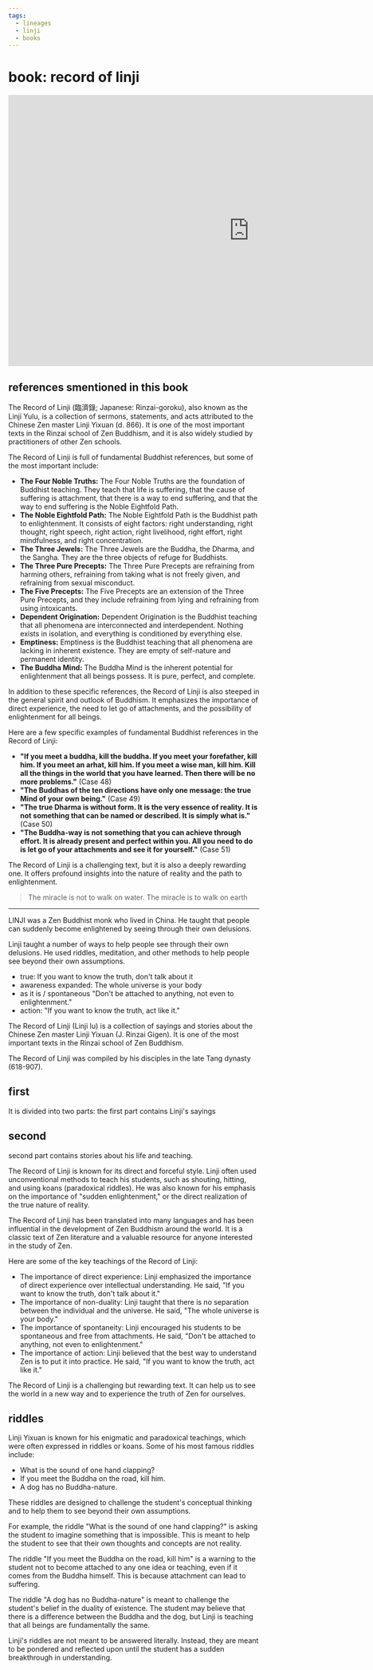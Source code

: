```yaml
---
tags:
  - lineages 
  - linji 
  - books 
---
```

# book: record of linji

<iframe width="966" height="544" src="https://www.youtube.com/embed/YVv3vqLqUS4" title="𝐓𝐡𝐞 𝐑𝐞𝐜𝐨𝐫𝐝 𝐨𝐟 𝐋𝐢𝐧𝐣𝐢 ~ Master Linji Yixuan ~ Zen Buddhism (Chan)" frameborder="0" allow="accelerometer; autoplay; clipboard-write; encrypted-media; gyroscope; picture-in-picture; web-share" allowfullscreen></iframe>

## references smentioned in this book

The Record of Linji (臨濟錄; Japanese: Rinzai-goroku), also known as the Linji Yulu, is a collection of sermons, statements, and acts attributed to the Chinese Zen master Linji Yixuan (d. 866). It is one of the most important texts in the Rinzai school of Zen Buddhism, and it is also widely studied by practitioners of other Zen schools.

The Record of Linji is full of fundamental Buddhist references, but some of the most important include:

- **The Four Noble Truths:** The Four Noble Truths are the foundation of Buddhist teaching. They teach that life is suffering, that the cause of suffering is attachment, that there is a way to end suffering, and that the way to end suffering is the Noble Eightfold Path.
- **The Noble Eightfold Path:** The Noble Eightfold Path is the Buddhist path to enlightenment. It consists of eight factors: right understanding, right thought, right speech, right action, right livelihood, right effort, right mindfulness, and right concentration.
- **The Three Jewels:** The Three Jewels are the Buddha, the Dharma, and the Sangha. They are the three objects of refuge for Buddhists.
- **The Three Pure Precepts:** The Three Pure Precepts are refraining from harming others, refraining from taking what is not freely given, and refraining from sexual misconduct.
- **The Five Precepts:** The Five Precepts are an extension of the Three Pure Precepts, and they include refraining from lying and refraining from using intoxicants.
- **Dependent Origination:** Dependent Origination is the Buddhist teaching that all phenomena are interconnected and interdependent. Nothing exists in isolation, and everything is conditioned by everything else.
- **Emptiness:** Emptiness is the Buddhist teaching that all phenomena are lacking in inherent existence. They are empty of self-nature and permanent identity.
- **The Buddha Mind:** The Buddha Mind is the inherent potential for enlightenment that all beings possess. It is pure, perfect, and complete.

In addition to these specific references, the Record of Linji is also steeped in the general spirit and outlook of Buddhism. It emphasizes the importance of direct experience, the need to let go of attachments, and the possibility of enlightenment for all beings.

Here are a few specific examples of fundamental Buddhist references in the Record of Linji:

- **"If you meet a buddha, kill the buddha. If you meet your forefather, kill him. If you meet an arhat, kill him. If you meet a wise man, kill him. Kill all the things in the world that you have learned. Then there will be no more problems."** (Case 48)
- **"The Buddhas of the ten directions have only one message: the true Mind of your own being."** (Case 49)
- **"The true Dharma is without form. It is the very essence of reality. It is not something that can be named or described. It is simply what is."** (Case 50)
- **"The Buddha-way is not something that you can achieve through effort. It is already present and perfect within you. All you need to do is let go of your attachments and see it for yourself."** (Case 51)

The Record of Linji is a challenging text, but it is also a deeply rewarding one. It offers profound insights into the nature of reality and the path to enlightenment.
> The miracle is not to walk on water. The miracle is to walk on earth

---

LINJI was a Zen Buddhist monk who lived in China. He taught that people can suddenly become enlightened by seeing through their own delusions.

Linji taught a number of ways to help people see through their own delusions. He used riddles, meditation, and other methods to help people see beyond their own assumptions.

- true: If you want to know the truth, don't talk about it
- awareness expanded: The whole universe is your body
- as it is / spontaneous  "Don't be attached to anything, not even to enlightenment."
- action: "If you want to know the truth, act like it."

The Record of Linji (Linji lu) is a collection of sayings and stories about the Chinese Zen master Linji Yixuan (J. Rinzai Gigen). It is one of the most important texts in the Rinzai school of Zen Buddhism.

The Record of Linji was compiled by his disciples in the late Tang dynasty (618-907).

## first

It is divided into two parts: the first part contains Linji's sayings

## second

second part contains stories about his life and teaching.

The Record of Linji is known for its direct and forceful style. Linji often used unconventional methods to teach his students, such as shouting, hitting, and using koans (paradoxical riddles). He was also known for his emphasis on the importance of "sudden enlightenment," or the direct realization of the true nature of reality.

The Record of Linji has been translated into many languages and has been influential in the development of Zen Buddhism around the world. It is a classic text of Zen literature and a valuable resource for anyone interested in the study of Zen.

Here are some of the key teachings of the Record of Linji:

- The importance of direct experience: Linji emphasized the importance of direct experience over intellectual understanding. He said, "If you want to know the truth, don't talk about it."
- The importance of non-duality: Linji taught that there is no separation between the individual and the universe. He said, "The whole universe is your body."
- The importance of spontaneity: Linji encouraged his students to be spontaneous and free from attachments. He said, "Don't be attached to anything, not even to enlightenment."
- The importance of action: Linji believed that the best way to understand Zen is to put it into practice. He said, "If you want to know the truth, act like it."

The Record of Linji is a challenging but rewarding text. It can help us to see the world in a new way and to experience the truth of Zen for ourselves.

## riddles

Linji Yixuan is known for his enigmatic and paradoxical teachings, which were often expressed in riddles or koans. Some of his most famous riddles include:

- What is the sound of one hand clapping?
- If you meet the Buddha on the road, kill him.
- A dog has no Buddha-nature.

These riddles are designed to challenge the student's conceptual thinking and to help them to see beyond their own assumptions.

For example, the riddle "What is the sound of one hand clapping?" is asking the student to imagine something that is impossible. This is meant to help the student to see that their own thoughts and concepts are not reality.

The riddle "If you meet the Buddha on the road, kill him" is a warning to the student not to become attached to any one idea or teaching, even if it comes from the Buddha himself. This is because attachment can lead to suffering.

The riddle "A dog has no Buddha-nature" is meant to challenge the student's belief in the duality of existence. The student may believe that there is a difference between the Buddha and the dog, but Linji is teaching that all beings are fundamentally the same.

Linji's riddles are not meant to be answered literally. Instead, they are meant to be pondered and reflected upon until the student has a sudden breakthrough in understanding.
